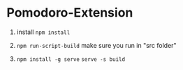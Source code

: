 # Pomodoro-Extension

1. install `npm install`

2. `npm run-script-build` make sure you run in "src folder"

3. `npm install -g serve`
   `serve -s build`

